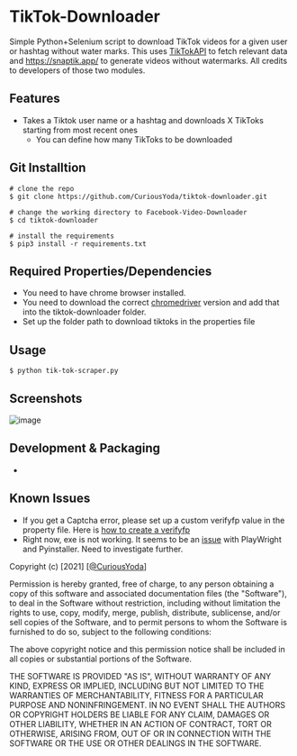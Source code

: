 # TikTok-Downloader
Simple Python+Selenium script to download TikTok videos for a given user or hashtag without water marks. 
This uses [TikTokAPI](https://davidteather.github.io/TikTok-Api/docs/) to fetch relevant data and https://snaptik.app/ to generate videos without watermarks. 
All credits to developers of those two modules. 


## Features
- Takes a Tiktok user name or a hashtag and downloads X TikToks starting from most recent ones
  - You can define how many TikToks to be downloaded
  

## Git Installtion
```
# clone the repo
$ git clone https://github.com/CuriousYoda/tiktok-downloader.git

# change the working directory to Facebook-Video-Downloader
$ cd tiktok-downloader

# install the requirements
$ pip3 install -r requirements.txt
```

## Required Properties/Dependencies
- You need to have chrome browser installed.
- You need to download the correct [chromedriver](https://chromedriver.chromium.org/downloads) version and add that into the tiktok-downloader folder. 
- Set up the folder path to download tiktoks in the properties file

## Usage
```
$ python tik-tok-scraper.py

```

## Screenshots
![image](https://user-images.githubusercontent.com/86459866/130412994-3fb4c48a-4820-439a-b517-74771f90af61.png)


## Development & Packaging
- 

## Known Issues
- If you get a Captcha error, please set up a custom verifyfp value in the property file. Here is [how to create a verifyfp](https://www.youtube.com/watch?v=MgjorCvPzxg)
- Right now, exe is not working. It seems to be an [issue](https://github.com/davidteather/TikTok-Api/issues/591) with PlayWright and Pyinstaller. Need to investigate further. 

Copyright (c) [2021] [[@CuriousYoda](https://twitter.com/CuriousYoda)]

Permission is hereby granted, free of charge, to any person obtaining a copy
of this software and associated documentation files (the "Software"), to deal
in the Software without restriction, including without limitation the rights
to use, copy, modify, merge, publish, distribute, sublicense, and/or sell
copies of the Software, and to permit persons to whom the Software is
furnished to do so, subject to the following conditions:

The above copyright notice and this permission notice shall be included in all
copies or substantial portions of the Software.

THE SOFTWARE IS PROVIDED "AS IS", WITHOUT WARRANTY OF ANY KIND, EXPRESS OR
IMPLIED, INCLUDING BUT NOT LIMITED TO THE WARRANTIES OF MERCHANTABILITY,
FITNESS FOR A PARTICULAR PURPOSE AND NONINFRINGEMENT. IN NO EVENT SHALL THE
AUTHORS OR COPYRIGHT HOLDERS BE LIABLE FOR ANY CLAIM, DAMAGES OR OTHER
LIABILITY, WHETHER IN AN ACTION OF CONTRACT, TORT OR OTHERWISE, ARISING FROM,
OUT OF OR IN CONNECTION WITH THE SOFTWARE OR THE USE OR OTHER DEALINGS IN THE
SOFTWARE.
